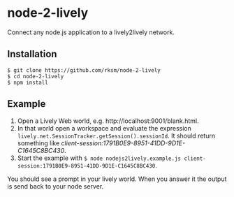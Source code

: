 # node-2-lively

Connect any node.js application to a lively2lively network.

## Installation

```
$ git clone https://github.com/rksm/node-2-lively
$ cd node-2-lively
$ npm install
```

## Example

1. Open a Lively Web world, e.g. http://localhost:9001/blank.html.
2. In that world open a workspace and evaluate the expression `lively.net.SessionTracker.getSession().sessionId`. It should return something like _client-session:1791B0E9-8951-41DD-9D1E-C1645C8BC430_.
3. Start the example with `$ node nodejs2lively.example.js client-session:1791B0E9-8951-41DD-9D1E-C1645C8BC430`.

You should see a prompt in your lively world. When you answer it the output is
send back to your node server.
